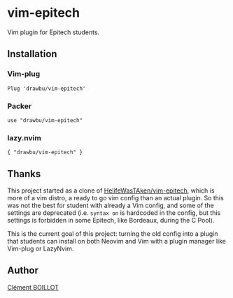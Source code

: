 # vim-epitech

Vim plugin for Epitech students.


## Installation

### Vim-plug

```vim
Plug 'drawbu/vim-epitech'
```

### Packer

```vim
use "drawbu/vim-epitech"
```

### lazy.nvim

```vim
{ "drawbu/vim-epitech" }
```

## Thanks

This project started as a clone of 
[HelifeWasTAken/vim-epitech](https://github.com/HelifeWasTaken/vim-epitech), 
which is more of a vim distro, a ready to go vim config than an actual plugin.
So this was not the best for student with already a Vim config, and some of the
settings are deprecated (i.e. `syntax on` is hardcoded in the config, but this
settings is forbidden in some Epitech, like Bordeaux, during the C Pool).

This is the current goal of this project: turning the old config into a plugin
that students can install on both Neovim and Vim with a plugin manager like
Vim-plug or LazyNvim.


## Author

[Clément BOILLOT](https://github.com/drawbu)
